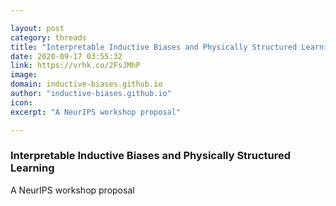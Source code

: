 ```yaml
---

layout: post
category: threads
title: "Interpretable Inductive Biases and Physically Structured Learning"
date: 2020-09-17 03:55:32
link: https://vrhk.co/2FsJMhP
image: 
domain: inductive-biases.github.io
author: "inductive-biases.github.io"
icon: 
excerpt: "A NeurIPS workshop proposal"

---
```


### Interpretable Inductive Biases and Physically Structured Learning

A NeurIPS workshop proposal